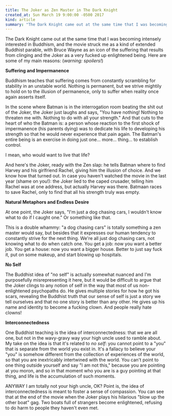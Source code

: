 ```yaml
---
title: The Joker as Zen Master in The Dark Knight
created_at: Sun March 19 9:00:00 -0500 2017
kind: article
summary: "The Dark Knight came out at the same time that I was becoming intensely interested in Buddhism, and the movie struck me as a kind of extended Buddhist parable, with Bruce Wayne as an icon of the suffering that results from clinging and the Joker as a very fucked up enlightened being"
---
```


The Dark Knight came out at the same time that I was becoming intensely interested in Buddhism, and the movie struck me as a kind of extended Buddhist parable, with Bruce Wayne as an icon of the suffering that results from clinging and the Joker as a very fucked up enlightened being. Here are some of my main reasons: (_warning: spoilers!_)

**Suffering and Impermanence**

Buddhism teaches that suffering comes from constantly scrambling for stability in an unstable world. Nothing is permanent, but we strive mightily to hold on to the illusion of permanence, only to suffer when reality once again asserts itself.

In the scene where Batman is in the interrogation room beating the shit out of the Joker, the Joker just laughs and says, "You have nothing! Nothing to threaten me with. Nothing to do with all your strength." And that cuts to the heart of who the Batman is: a person whose reaction to the first shock of impermanence (his parents dying) was to dedicate his life to developing his strength so that he would never experience that pain again. The Batman's entire being is an exercise in doing just one... more... thing... to establish control.

I mean, who would want to live that life?

And here's the Joker, ready with the Zen slap: he tells Batman where to find Harvey and his girlfriend Rachel, giving him the illusion of choice. And we know how that turned out. In case you haven't watched the movie in the last year (shame on you!): the Joker lied to the caped crusader, telling him Rachel was at one address, but actually Harvey was there. Batmaan races to save Rachel, only to find that all his strength truly was empty.

**Natural Metaphors and Endless Desire**

At one point, the Joker says, "I'm just a dog chasing cars, I wouldn't know what to do if I caught one." Or something like that.

This is a double whammy: "a dog chasing cars" is totally something a zen master would say, but besides that it expresses our human tendency to constantly strive for the next thing. We're all just dog chasing cars, not knowing what to do when catch one. You get a job: now you want a better job. You get a house: now you want a bigger house. Better to just say fuck it, put on some makeup, and start blowing up hospitals.

**No Self**

The Buddhist idea of "no self" is actually somewhat nuanced and I'm purposefully misrepresenting it here, but it would be difficult to argue that the Joker clings to any notion of self in the way that most of us non-enlightened psychopaths do. He gives multiple stories for how he got his scars, revealing the Buddhist truth that our sense of self is just a story we tell ourselves and that no one story is better than any other. He gives up his name and identity to become a fucking clown. And people really hate clowns!

**Interconnectedness**

One Buddhist teaching is the idea of interconnectedness: that we are all one, but not in the wavy-gravy way your high uncle used to ramble about. My take on the idea is that it's related to _no self_: you cannot point to a "you" that is separate from the world you exist in. It's a fallacy to believe your "you" is somehow different from the collection of experiences of the world, so that you are inextricably intertwined with the world. You can't point to one thing outside yourself and say "I am not this," because you are pointing at you moron, and so in that moment who you are is a guy pointing at that thing, and life is the accumulation of such moments.

ANYWAY I am totally not your high uncle, OK? Point is, the idea of interconnectedness is meant to foster a sense of compassion. You can see that at the end of the movie when the Joker plays his hilarious "blow up the other boat" gag. Two boats full of strangers become enlightened, refusing to do harm to people they haven't even met.
